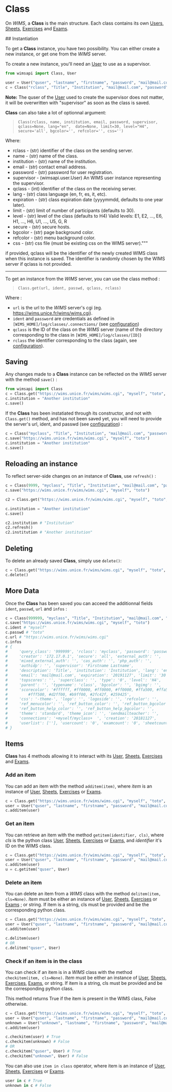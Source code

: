 # Class

On *WIMS*, a **Class** is the main structure. Each class contains its own 
[Users](user.md), [Sheets](sheet.md), [Exercises](exercise.md) and 
[Exams](exam.md).


## Instantiation

To get a **Class** instance, you have two possibility. You can either create a new
instance, or get one from the *WIMS* server.

To create a new instance, you'll need an [User](user.md) to use as a supervisor.

```python
from wimsapi import Class, User

user = User("quser", "lastname", "firstname", "password", "mail@mail.com")
c = Class("rclass", "Title", "Institution", "mail@mail.com", "password", user)
```

**Note:** The quser of the [User](user.md) used to create the supervisor does
not matter, it will be overwritten with "supervisor" as soon as the class is
saved.

**Class** can also take a lot of optionnal argument:

> `Class(rclass, name, institution, email, password, supervisor, qclass=None, lang="en",  date=None, limit=30, level="H4", secure='all', bgcolor='', refcolor='', css='')`

Where:

* rclass - (str) identifier of the class on the sending server.
* name - (str) name of the class.
* institution - (str) name of the institution.
* email - (str) contact email address.
* password - (str) password for user registration.
* supervisor - (wimsapi.user.User) An WIMS user instance representing the supervisor.
* qclass - (int) identifier of the class on the receiving server.
* lang - (str) class language (en, fr, es, it, etc).
* expiration - (str) class expiration date (yyyymmdd, defaults to one year later).
* limit - (str) limit of number of participants (defaults to 30).
* level - (str) level of the class (defaults to H4) Valid levels: E1,
                E2, ..., E6, H1, ..., H6, U1, ..., U5, G, R
* secure - (str) secure hosts.
* bgcolor - (str) page background color.
* refcolor - (str) menu background color.
* css - (str) css file (must be existing css on the WIMS server)."""

if provided, qclass will be the identifier of the newly created WIMS class when this instance
is saved. The identifier is randomly chosen by the WIMS server if qclass is not provided.

___

To get an instance from the *WIMS* server, you can use the class method :

> `Class.get(url, ident, passwd, qclass, rclass)`

Where :

* `url` is the url to the *WIMS* server's cgi (eg. 
  https://wims.unice.fr/wims/wims.cgi).
* `ident` and `password` are credentials
  as defined in `[WIMS_HOME]/log/classes/.connections/` (see 
  [configuration](index.md#configuration))
* `qclass` is the ID of the class on
  the *WIMS* server (name of the directory corresponding to the class in
  `[WIMS_HOME]/log/classes/[ID]`)
* `rclass` the identifier corresponding to
  the class (again, see [configuration](index.md#configuration)).


## Saving

Any changes made to a **Class** instance can be reflected on the *WIMS* server
with the method `save()` :

```python
from wimsapi import Class
c = Class.get("https://wims.unice.fr/wims/wims.cgi", "myself", "toto", 9999, "myclass")
c.institution = "Another institution"
c.save()
```

If the **Class** has been instatiated through its constructor, and not with
`Class.get()` method, and has not been saved yet, you will need to provide
the server's url, ident, and passwd (see [configuration](index.md#configuration)) :

```python
c = Class("myclass", "Title", "Institution", "mail@mail.com", "password",  user)
c.save("https://wims.unice.fr/wims/wims.cgi", "myself", "toto")
c.institution = "Another institution"
c.save()
```


## Reloading an instance

To reflect server-side changes on an instance of **Class**, use `refresh()` :

```python
c = Class(9999, "myclass", "Title", "Institution", "mail@mail.com", "password",  supervisor)
c.save("https://wims.unice.fr/wims/wims.cgi", "myself", "toto")

c2 = Class.get("https://wims.unice.fr/wims/wims.cgi", "myself", "toto", 9999, "myclass")

c.institution = "Another institution"
c.save()

c2.institution # "Institution"
c2.refresh()
c2.institution # "Another institution"
```



## Deleting
To delete an already saved **Class**, simply use `delete()`:

```python
c = Class.get("https://wims.unice.fr/wims/wims.cgi", "myself", "toto", 9999, "myclass")
c.delete()
```


## More Data

Once the **Class** has been saved you can acceed the additionnal fields `ident`,
`passwd`, `url` and `infos` :

```python
c = Class(999999, "myclass", "Title", "Institution", "mail@mail.com", "password",  user)
c.save("https://wims.unice.fr/wims/wims.cgi", "myself", "toto")
c.ident # "myself"
c.passwd # "toto"
c.url # "https://wims.unice.fr/wims/wims.cgi"
c.infos
# {
#     'query_class': '999999', 'rclass': 'myclass', 'password': 'password',
#     'creator': '172.17.0.1', 'secure': 'all', 'external_auth': '',
#     'mixed_external_auth': '', 'cas_auth': '', 'php_auth': '',
#     'authidp': '', 'supervisor': 'Firstname Lastname',
#     'description': 'Title', 'institution': 'Institution', 'lang': 'en',
#     'email': 'mail@mail.com', 'expiration': '20191127', 'limit': '30',
#     'topscores': '', 'superclass': '', 'type': '0', 'level': 'H4',
#     'parent': '', 'typename': 'class', 'bgcolor': '', 'bgimg': '',
#     'scorecolor': '#ffffff, #ff0000, #ff0000, #ff0000, #ffa500, #ffa500,
#         #fff500, #d2ff00, #b9ff00, #2fc42f, #259425',
#     'css': '-theme-', 'logo': '', 'logoside': '', 'refcolor': '',
#     'ref_menucolor': '', 'ref_button_color': '', 'ref_button_bgcolor': '',
#     'ref_button_help_color': '', 'ref_button_help_bgcolor': '',
#     'theme': 'standard', 'theme_icon': '', 'sendmailteacher': '', 
#     'connections': '+myself/myclass+  ', 'creation': '20181127',
#     'userlist': [''], 'usercount': '0', 'examcount': '0', 'sheetcount': '0'
# }


```


## Items

**Class** has 4 methods allowing it to interact with its [User](user.md),
[Sheets](sheet.md), [Exercises](exercise.md) and [Exams](exam.md).


### Add an item

You can add an item with the method `additem(item)`, where *item* is an instance of
[User](user.md), [Sheets](sheet.md), [Exercises](exercise.md) or [Exams](exam.md).

```python
c = Class.get("https://wims.unice.fr/wims/wims.cgi", "myself", "toto", 9999, "myclass")
user = User("quser", "lastname", "firstname", "password", "mail@mail.com")
c.additem(user)
```


### Get an item

You can retrieve an item with the method `getitem(identifier, cls)`, where *cls* is the
python class [User](user.md), [Sheets](sheet.md), [Exercises](exercise.md) or [Exams](exam.md),
and *identifier* it's ID on the WIMS class.

```python
c = Class.get("https://wims.unice.fr/wims/wims.cgi", "myself", "toto", 9999, "myclass")
user = User("quser", "lastname", "firstname", "password", "mail@mail.com")
c.additem(user)
u = c.getitem("quser", User)
```


### Delete an item

You can delete an item from a *WIMS* class with the method `delitem(item, cls=None)`.
*Item* must be either an instance of [User](user.md), [Sheets](sheet.md),
[Exercises](exercise.md) or [Exams](exam.md) ; or string. If item is a string, cls
must be provided and be the corresponding python class.

```python
c = Class.get("https://wims.unice.fr/wims/wims.cgi", "myself", "toto", 9999, "myclass")
user = User("quser", "lastname", "firstname", "password", "mail@mail.com")
c.additem(user)

c.delitem(user)
# OR
c.delitem("quser", User)
```


### Check if an item is in the class

You can check if an item is in a *WIMS* class with the method `checkitem(item, cls=None)`.
*Item* must be either an instance of [User](user.md), [Sheets](sheet.md),
[Exercises](exercise.md), [Exams](exam.md), or string. If item is a string, cls
must be provided and be the corresponding python class.

This method returns True if the item is present in the WIMS class, False otherwise.

```python
c = Class.get("https://wims.unice.fr/wims/wims.cgi", "myself", "toto", 9999, "myclass")
user = User("quser", "lastname", "firstname", "password", "mail@mail.com")
unknown = User("unknown", "lastname", "firstname", "password", "mail@mail.com")
c.additem(user)

c.checkitem(user) # True
c.checkitem(unknown) # False
# OR
c.checkitem("quser", User) # True
c.checkitem("unknown", User) # False
```


You can also use `item in class` operator, where item is an instance of 
[User](user.md), [Sheets](sheet.md), [Exercises](exercise.md) or [Exams](exam.md).

```python
user in c # True
unknown in c # False
```

